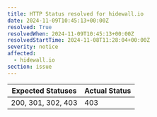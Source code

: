 ```yaml
---
title: HTTP Status resolved for hidewall.io
date: 2024-11-09T10:45:13+00:00Z
resolved: True
resolvedWhen: 2024-11-09T10:45:13+00:00Z
resolvedStartTime: 2024-11-08T11:28:04+00:00Z
severity: notice
affected:
  - hidewall.io
section: issue
---
```


| Expected Statuses | Actual Status  |
|-------------------|----------------|
| 200, 301, 302, 403 | 403 |
